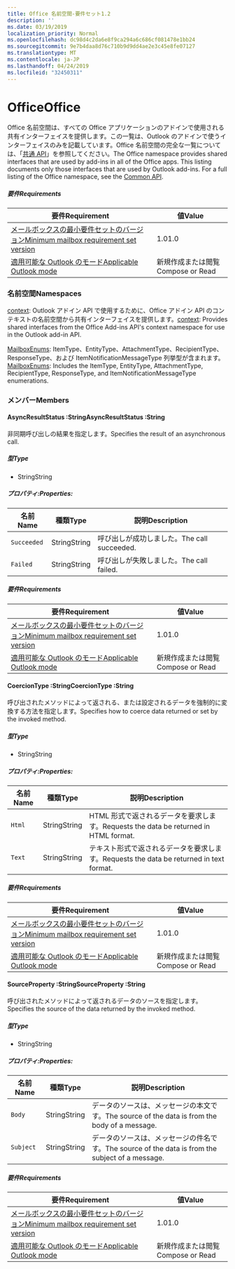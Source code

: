 ```yaml
---
title: Office 名前空間-要件セット1.2
description: ''
ms.date: 03/19/2019
localization_priority: Normal
ms.openlocfilehash: dc98d4c2da6e8f9ca294a6c686cf081478e1bb24
ms.sourcegitcommit: 9e7b4daa8d76c710b9d9dd4ae2e3c45e8fe07127
ms.translationtype: MT
ms.contentlocale: ja-JP
ms.lasthandoff: 04/24/2019
ms.locfileid: "32450311"
---
```

# <a name="office"></a><span data-ttu-id="f075b-102">Office</span><span class="sxs-lookup"><span data-stu-id="f075b-102">Office</span></span>

<span data-ttu-id="f075b-p101">Office 名前空間は、すべての Office アプリケーションのアドインで使用される共有インターフェイスを提供します。この一覧は、Outlook のアドインで使うインターフェイスのみを記載しています。Office 名前空間の完全な一覧については、「[共通 API](/javascript/api/office)」を参照してください。</span><span class="sxs-lookup"><span data-stu-id="f075b-p101">The Office namespace provides shared interfaces that are used by add-ins in all of the Office apps. This listing documents only those interfaces that are used by Outlook add-ins. For a full listing of the Office namespace, see the [Common API](/javascript/api/office).</span></span>

##### <a name="requirements"></a><span data-ttu-id="f075b-105">要件</span><span class="sxs-lookup"><span data-stu-id="f075b-105">Requirements</span></span>

|<span data-ttu-id="f075b-106">要件</span><span class="sxs-lookup"><span data-stu-id="f075b-106">Requirement</span></span>| <span data-ttu-id="f075b-107">値</span><span class="sxs-lookup"><span data-stu-id="f075b-107">Value</span></span>|
|---|---|
|[<span data-ttu-id="f075b-108">メールボックスの最小要件セットのバージョン</span><span class="sxs-lookup"><span data-stu-id="f075b-108">Minimum mailbox requirement set version</span></span>](/office/dev/add-ins/reference/requirement-sets/outlook-api-requirement-sets)| <span data-ttu-id="f075b-109">1.0</span><span class="sxs-lookup"><span data-stu-id="f075b-109">1.0</span></span>|
|[<span data-ttu-id="f075b-110">適用可能な Outlook のモード</span><span class="sxs-lookup"><span data-stu-id="f075b-110">Applicable Outlook mode</span></span>](/outlook/add-ins/#extension-points)| <span data-ttu-id="f075b-111">新規作成または閲覧</span><span class="sxs-lookup"><span data-stu-id="f075b-111">Compose or Read</span></span>|

### <a name="namespaces"></a><span data-ttu-id="f075b-112">名前空間</span><span class="sxs-lookup"><span data-stu-id="f075b-112">Namespaces</span></span>

<span data-ttu-id="f075b-113">[context](office.context.md): Outlook アドイン API で使用するために、Office アドイン API のコンテキストの名前空間から共有インターフェイスを提供します。</span><span class="sxs-lookup"><span data-stu-id="f075b-113">[context](office.context.md): Provides shared interfaces from the Office Add-ins API's context namespace for use in the Outlook add-in API.</span></span>

<span data-ttu-id="f075b-114">[MailboxEnums](/javascript/api/outlook_1_2/office.mailboxenums.attachmenttype): ItemType、EntityType、AttachmentType、RecipientType、ResponseType、および ItemNotificationMessageType 列挙型が含まれます。</span><span class="sxs-lookup"><span data-stu-id="f075b-114">[MailboxEnums](/javascript/api/outlook_1_2/office.mailboxenums.attachmenttype): Includes the ItemType, EntityType, AttachmentType, RecipientType, ResponseType, and ItemNotificationMessageType enumerations.</span></span>

### <a name="members"></a><span data-ttu-id="f075b-115">メンバー</span><span class="sxs-lookup"><span data-stu-id="f075b-115">Members</span></span>

####  <a name="asyncresultstatus-string"></a><span data-ttu-id="f075b-116">AsyncResultStatus :String</span><span class="sxs-lookup"><span data-stu-id="f075b-116">AsyncResultStatus :String</span></span>

<span data-ttu-id="f075b-117">非同期呼び出しの結果を指定します。</span><span class="sxs-lookup"><span data-stu-id="f075b-117">Specifies the result of an asynchronous call.</span></span>

##### <a name="type"></a><span data-ttu-id="f075b-118">型</span><span class="sxs-lookup"><span data-stu-id="f075b-118">Type</span></span>

*   <span data-ttu-id="f075b-119">String</span><span class="sxs-lookup"><span data-stu-id="f075b-119">String</span></span>

##### <a name="properties"></a><span data-ttu-id="f075b-120">プロパティ:</span><span class="sxs-lookup"><span data-stu-id="f075b-120">Properties:</span></span>

|<span data-ttu-id="f075b-121">名前</span><span class="sxs-lookup"><span data-stu-id="f075b-121">Name</span></span>| <span data-ttu-id="f075b-122">種類</span><span class="sxs-lookup"><span data-stu-id="f075b-122">Type</span></span>| <span data-ttu-id="f075b-123">説明</span><span class="sxs-lookup"><span data-stu-id="f075b-123">Description</span></span>|
|---|---|---|
|`Succeeded`| <span data-ttu-id="f075b-124">String</span><span class="sxs-lookup"><span data-stu-id="f075b-124">String</span></span>|<span data-ttu-id="f075b-125">呼び出しが成功しました。</span><span class="sxs-lookup"><span data-stu-id="f075b-125">The call succeeded.</span></span>|
|`Failed`| <span data-ttu-id="f075b-126">String</span><span class="sxs-lookup"><span data-stu-id="f075b-126">String</span></span>|<span data-ttu-id="f075b-127">呼び出しが失敗しました。</span><span class="sxs-lookup"><span data-stu-id="f075b-127">The call failed.</span></span>|

##### <a name="requirements"></a><span data-ttu-id="f075b-128">要件</span><span class="sxs-lookup"><span data-stu-id="f075b-128">Requirements</span></span>

|<span data-ttu-id="f075b-129">要件</span><span class="sxs-lookup"><span data-stu-id="f075b-129">Requirement</span></span>| <span data-ttu-id="f075b-130">値</span><span class="sxs-lookup"><span data-stu-id="f075b-130">Value</span></span>|
|---|---|
|[<span data-ttu-id="f075b-131">メールボックスの最小要件セットのバージョン</span><span class="sxs-lookup"><span data-stu-id="f075b-131">Minimum mailbox requirement set version</span></span>](/office/dev/add-ins/reference/requirement-sets/outlook-api-requirement-sets)| <span data-ttu-id="f075b-132">1.0</span><span class="sxs-lookup"><span data-stu-id="f075b-132">1.0</span></span>|
|[<span data-ttu-id="f075b-133">適用可能な Outlook のモード</span><span class="sxs-lookup"><span data-stu-id="f075b-133">Applicable Outlook mode</span></span>](/outlook/add-ins/#extension-points)| <span data-ttu-id="f075b-134">新規作成または閲覧</span><span class="sxs-lookup"><span data-stu-id="f075b-134">Compose or Read</span></span>|

####  <a name="coerciontype-string"></a><span data-ttu-id="f075b-135">CoercionType :String</span><span class="sxs-lookup"><span data-stu-id="f075b-135">CoercionType :String</span></span>

<span data-ttu-id="f075b-136">呼び出されたメソッドによって返される、または設定されるデータを強制的に変換する方法を指定します。</span><span class="sxs-lookup"><span data-stu-id="f075b-136">Specifies how to coerce data returned or set by the invoked method.</span></span>

##### <a name="type"></a><span data-ttu-id="f075b-137">型</span><span class="sxs-lookup"><span data-stu-id="f075b-137">Type</span></span>

*   <span data-ttu-id="f075b-138">String</span><span class="sxs-lookup"><span data-stu-id="f075b-138">String</span></span>

##### <a name="properties"></a><span data-ttu-id="f075b-139">プロパティ:</span><span class="sxs-lookup"><span data-stu-id="f075b-139">Properties:</span></span>

|<span data-ttu-id="f075b-140">名前</span><span class="sxs-lookup"><span data-stu-id="f075b-140">Name</span></span>| <span data-ttu-id="f075b-141">種類</span><span class="sxs-lookup"><span data-stu-id="f075b-141">Type</span></span>| <span data-ttu-id="f075b-142">説明</span><span class="sxs-lookup"><span data-stu-id="f075b-142">Description</span></span>|
|---|---|---|
|`Html`| <span data-ttu-id="f075b-143">String</span><span class="sxs-lookup"><span data-stu-id="f075b-143">String</span></span>|<span data-ttu-id="f075b-144">HTML 形式で返されるデータを要求します。</span><span class="sxs-lookup"><span data-stu-id="f075b-144">Requests the data be returned in HTML format.</span></span>|
|`Text`| <span data-ttu-id="f075b-145">String</span><span class="sxs-lookup"><span data-stu-id="f075b-145">String</span></span>|<span data-ttu-id="f075b-146">テキスト形式で返されるデータを要求します。</span><span class="sxs-lookup"><span data-stu-id="f075b-146">Requests the data be returned in text format.</span></span>|

##### <a name="requirements"></a><span data-ttu-id="f075b-147">要件</span><span class="sxs-lookup"><span data-stu-id="f075b-147">Requirements</span></span>

|<span data-ttu-id="f075b-148">要件</span><span class="sxs-lookup"><span data-stu-id="f075b-148">Requirement</span></span>| <span data-ttu-id="f075b-149">値</span><span class="sxs-lookup"><span data-stu-id="f075b-149">Value</span></span>|
|---|---|
|[<span data-ttu-id="f075b-150">メールボックスの最小要件セットのバージョン</span><span class="sxs-lookup"><span data-stu-id="f075b-150">Minimum mailbox requirement set version</span></span>](/office/dev/add-ins/reference/requirement-sets/outlook-api-requirement-sets)| <span data-ttu-id="f075b-151">1.0</span><span class="sxs-lookup"><span data-stu-id="f075b-151">1.0</span></span>|
|[<span data-ttu-id="f075b-152">適用可能な Outlook のモード</span><span class="sxs-lookup"><span data-stu-id="f075b-152">Applicable Outlook mode</span></span>](/outlook/add-ins/#extension-points)| <span data-ttu-id="f075b-153">新規作成または閲覧</span><span class="sxs-lookup"><span data-stu-id="f075b-153">Compose or Read</span></span>|

####  <a name="sourceproperty-string"></a><span data-ttu-id="f075b-154">SourceProperty :String</span><span class="sxs-lookup"><span data-stu-id="f075b-154">SourceProperty :String</span></span>

<span data-ttu-id="f075b-155">呼び出されたメソッドによって返されるデータのソースを指定します。</span><span class="sxs-lookup"><span data-stu-id="f075b-155">Specifies the source of the data returned by the invoked method.</span></span>

##### <a name="type"></a><span data-ttu-id="f075b-156">型</span><span class="sxs-lookup"><span data-stu-id="f075b-156">Type</span></span>

*   <span data-ttu-id="f075b-157">String</span><span class="sxs-lookup"><span data-stu-id="f075b-157">String</span></span>

##### <a name="properties"></a><span data-ttu-id="f075b-158">プロパティ:</span><span class="sxs-lookup"><span data-stu-id="f075b-158">Properties:</span></span>

|<span data-ttu-id="f075b-159">名前</span><span class="sxs-lookup"><span data-stu-id="f075b-159">Name</span></span>| <span data-ttu-id="f075b-160">種類</span><span class="sxs-lookup"><span data-stu-id="f075b-160">Type</span></span>| <span data-ttu-id="f075b-161">説明</span><span class="sxs-lookup"><span data-stu-id="f075b-161">Description</span></span>|
|---|---|---|
|`Body`| <span data-ttu-id="f075b-162">String</span><span class="sxs-lookup"><span data-stu-id="f075b-162">String</span></span>|<span data-ttu-id="f075b-163">データのソースは、メッセージの本文です。</span><span class="sxs-lookup"><span data-stu-id="f075b-163">The source of the data is from the body of a message.</span></span>|
|`Subject`| <span data-ttu-id="f075b-164">String</span><span class="sxs-lookup"><span data-stu-id="f075b-164">String</span></span>|<span data-ttu-id="f075b-165">データのソースは、メッセージの件名です。</span><span class="sxs-lookup"><span data-stu-id="f075b-165">The source of the data is from the subject of a message.</span></span>|

##### <a name="requirements"></a><span data-ttu-id="f075b-166">要件</span><span class="sxs-lookup"><span data-stu-id="f075b-166">Requirements</span></span>

|<span data-ttu-id="f075b-167">要件</span><span class="sxs-lookup"><span data-stu-id="f075b-167">Requirement</span></span>| <span data-ttu-id="f075b-168">値</span><span class="sxs-lookup"><span data-stu-id="f075b-168">Value</span></span>|
|---|---|
|[<span data-ttu-id="f075b-169">メールボックスの最小要件セットのバージョン</span><span class="sxs-lookup"><span data-stu-id="f075b-169">Minimum mailbox requirement set version</span></span>](/office/dev/add-ins/reference/requirement-sets/outlook-api-requirement-sets)| <span data-ttu-id="f075b-170">1.0</span><span class="sxs-lookup"><span data-stu-id="f075b-170">1.0</span></span>|
|[<span data-ttu-id="f075b-171">適用可能な Outlook のモード</span><span class="sxs-lookup"><span data-stu-id="f075b-171">Applicable Outlook mode</span></span>](/outlook/add-ins/#extension-points)| <span data-ttu-id="f075b-172">新規作成または閲覧</span><span class="sxs-lookup"><span data-stu-id="f075b-172">Compose or Read</span></span>|
